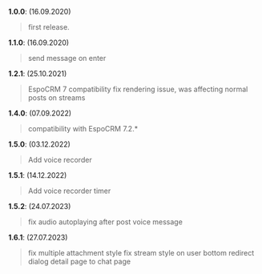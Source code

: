 **1.0.0**: (16.09.2020)
> first release.

**1.1.0**: (16.09.2020)
> send message on enter

**1.2.1**: (25.10.2021)
> EspoCRM 7 compatibility
> fix rendering issue, was affecting normal posts on streams

**1.4.0**: (07.09.2022)
> compatibility with EspoCRM 7.2.*

**1.5.0**: (03.12.2022)
> Add voice recorder

**1.5.1**: (14.12.2022)
> Add voice recorder timer

**1.5.2**: (24.07.2023)
> fix audio autoplaying after post voice message

**1.6.1**: (27.07.2023)
> fix multiple attachment style
> fix stream style on user bottom
> redirect dialog detail page to chat page
